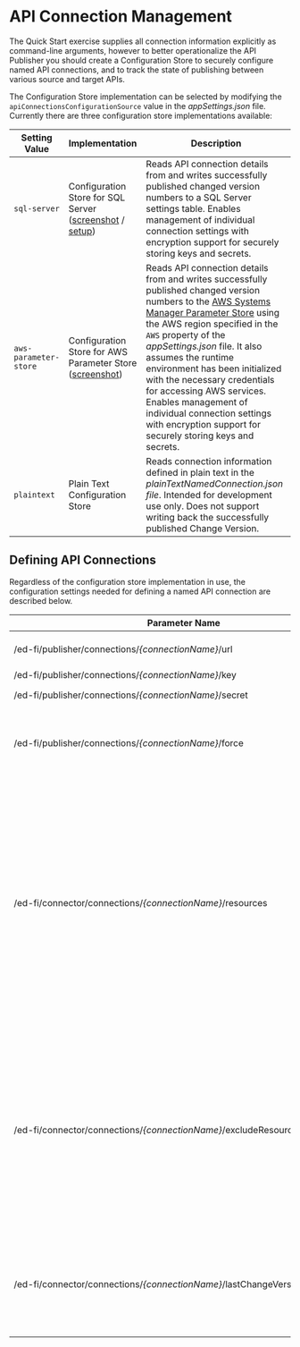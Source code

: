 # API Connection Management

The Quick Start exercise supplies all connection information explicitly as command-line arguments, however to better operationalize the API Publisher you should create a Configuration Store to securely configure named API connections, and to track the state of publishing between various source and target APIs.

The Configuration Store implementation can be selected by modifying the `apiConnectionsConfigurationSource` value in the _appSettings.json_ file. Currently there are three configuration store implementations available:

| Setting Value                      | Implementation                                                                                                                                 | Description                                                                                                                                                                                                                                                                                                                                                                                                                                                                                                                                                                  |
| ---------------------------------- | ---------------------------------------------------------------------------------------------------------------------------------------------- | ---------------------------------------------------------------------------------------------------------------------------------------------------------------------------------------------------------------------------------------------------------------------------------------------------------------------------------------------------------------------------------------------------------------------------------------------------------------------------------------------------------------------------------------------------------------------------- |
| <nobr>`sql-server`</nobr>          | Configuration Store for SQL Server ([screenshot](../images/Sql-Server-configuration-store-example.png) / [setup](Sql-Server-Configuration.md)) | Reads API connection details from and writes successfully published changed version numbers to a SQL Server settings table. Enables management of individual connection settings with encryption support for securely storing keys and secrets.                                                                                                                                                                                                                                                                                                                              |
| <nobr>`aws-parameter-store`</nobr> | Configuration Store for AWS Parameter Store ([screenshot](../images/Aws-Parameter-Store-configuration-store-example.png))                      | Reads API connection details from and writes successfully published changed version numbers to the [AWS Systems Manager Parameter Store](https://docs.aws.amazon.com/systems-manager/latest/userguide/systems-manager-parameter-store.html) using the AWS region specified in the `AWS` property of the _appSettings.json_ file. It also assumes the runtime environment has been initialized with the necessary credentials for accessing AWS services. Enables management of individual connection settings with encryption support for securely storing keys and secrets. |
| `plaintext`                        | Plain Text Configuration Store                                                                                                                 | Reads connection information defined in plain text in the _plainTextNamedConnection.json file_. Intended for development use only. Does not support writing back the successfully published Change Version.                                                                                                                                                                                                                                                                                                                                                                  |

## Defining API Connections

Regardless of the configuration store implementation in use, the configuration settings needed for defining a named API connection are described below.

| Parameter Name                                                                           | Type         | Description                                                                                                                                                                                                                                                                                                                                                                                                                                                                                                                                                                                                                                                                                                         |
| ---------------------------------------------------------------------------------------- | ------------ | ------------------------------------------------------------------------------------------------------------------------------------------------------------------------------------------------------------------------------------------------------------------------------------------------------------------------------------------------------------------------------------------------------------------------------------------------------------------------------------------------------------------------------------------------------------------------------------------------------------------------------------------------------------------------------------------------------------------- |
| /ed-fi/publisher/connections/_{connectionName}_/url                                      | String       | The base URL of the Ed-Fi ODS API (up to, but not including, the _/data/v3_ portion of the URL).                                                                                                                                                                                                                                                                                                                                                                                                                                                                                                                                                                                                                    |
| /ed-fi/publisher/connections/_{connectionName}_/key                                      | SecureString | The key to use for API authentication.                                                                                                                                                                                                                                                                                                                                                                                                                                                                                                                                                                                                                                                                              |
| /ed-fi/publisher/connections/_{connectionName}_/secret                                   | SecureString | The secret to use for API authentication.                                                                                                                                                                                                                                                                                                                                                                                                                                                                                                                                                                                                                                                                           |
| /ed-fi/publisher/connections/_{connectionName}_/force                                    | String       | (_Optional_) A boolean value (true/false) indicating whether the source Ed-Fi ODS API data should be published even if it does not support an isolated context for processing through Change Query snapshots.                                                                                                                                                                                                                                                                                                                                                                                                                                                                                                       |
| /ed-fi/connector/connections/_{connectionName}_/resources                                | String       | _(Optional)_ For _source_ API connections, the resources to publish to the target. The value is defined using a CSV format (comma-separated values), and should contain the partial paths to the resources (e.g. _/ed-fi/students_,_/custom/busRoutes_). For convenience when working with Ed-Fi standard resources, only the name is required (e.g. _students,studentSchoolAssociations_). The Ed-Fi API Publisher will also evaluate and automatically include all dependencies of the requested resources (using the dependency metadata exposed by the target API). This will ensure (barring misconfigured authorization metadata or data policies) that data can be successfully published to the target API. |
| /ed-fi/connector/connections/_{connectionName}_/excludeResources                         | String       | _(Optional)_ For _source_ API connections, the resources to NOT publish to the target. The value is defined using the same format as with the "resources" setting (see above). The Ed-Fi API Publisher will also evaluate and automatically exclude all dependent resources of the excluded resources (using the dependency metadata exposed by the target API). This will ensure (barring misconfigured authorization metadata or data policies) that data can be successfully published to the target API. This setting is mutually exclusive with the "resources" setting, which take precedence if both are provided.                                                                                           |
| <nobr>/ed-fi/connector/connections/_{connectionName}_/lastChangeVersionsProcessed</nobr> | String       | _(Optional)_ For _source_ API connections, contains a JSON object, keyed by target API name, that indicates the last change version successfully published from the source to the target. This value is automatically created/updated by the Ed-Fi API Publisher after successfully completing the publishing process.                                                                                                                                                                                                                                                                                                                                                                                              |
